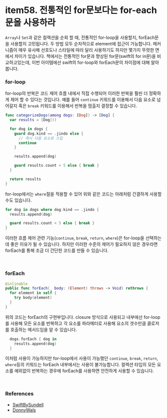# item58. 전통적인 for문보다는 for-each문을 사용하라

`Array`나 `Set`과 같은 컬렉션을 순회 할 때, 전통적인 for-loop을 사용할지, forEach문을 사용할지 고민됩니다. 두 방법 모두 순차적으로 element에 접근이 가능합니다. 메커니즘이 매우 유사해 선호도나 스타일에 따라 달리 사용하기도 하지만 몇가지 뚜렷한 면에서 차이가 있습니다. 책에서는 전통적인 for문과 향상된 for문(swift의 for in문)을 비교하고있는데, 이번 아이템에선 swift의 for-loop와 forEach문의 차이점에 대해 알아봅니다.



### for-loop

for-loop의 반복은 코드 제어 흐름 내에서 직접 수행되어 이러한 반복을 훨씬 더 정확하게 제어 할 수 있다는 것입니다. 예를 들어 `continue` 키워드를 이용해서 다음 요소로 넘어갈지 혹은 `break` 키워드를 이용해서 반복을 멈출지 결정할 수 있습니다.

```swift
func categorizeDogs(among dogs: [Dog]) -> [Dog] {
  var results = [Dog]()

  for dog in dogs {
    guard dog.kind == .jindo else {
      // 즉시 다음 요소로 스킵
      continue
    }

    results.append(dog)

    guard results.count < 5 else { break }
  }

  return results
}
```

for-loop에서는 `where`절을 적용할 수 있어 위와 같은 코드는 아래처럼 간결하게 사용할 수도 있습니다.
```swift
for dog in dogs where dog.kind == .jindo {
  results.append(dog)

  guard results.count < 5 else { break }
}
```
이러한 흐름 제어 관련 기능(`continue`, `break`, `return`, `where`)은 for-loop을 선택하는 데 좋은 이유가 될 수 있습니다. 하지만 이러한 수준의 제어가 필요하지 않은 경우라면 forEach를 통해 조금 더 간단한 코드를 만들 수 있습니다.


<br>

### forEach

```swift
@inlinable
public func forEach(_ body: (Element) throws -> Void) rethrows {
  for element in self {
    try body(element)
  }
}
```
위의 코드는 forEach의 구현부입니다. closure 방식으로 사용되고 내부에선 for-loop를 사용해 모든 요소를 반복하고 각 요소를 파라메터로 사용해 요소의 갯수만큼 클로저를 호출하는 메서드임을 알 수 있습니다.

```swift
  dogs.forEach { dog in
    results.append(dog)
  }
```
이처럼 사용이 가능하지만 for-loop에서 사용이 가능했던 `continue`, `break`, `return`, `where`등의 키워드는 forEach 내부에서는 사용이 불가능합니다. 컬렉션 타입의 모든 요소를 예외없이 반복하는 경우에 forEach를 사용하면 안전하게 사용할 수 있습니다.

<br>

### References
- [SwiftBySundell](https://www.swiftbysundell.com/tips/picking-between-for-and-for-each/)
- [DonnyWals](https://www.donnywals.com/choosing-between-a-for-loop-and-a-foreach/)
